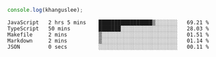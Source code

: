 ```js
console.log(khanguslee);
```

<!--START_SECTION:waka-->

```text
JavaScript   2 hrs 5 mins    █████████████████▒░░░░░░░   69.21 %
TypeScript   50 mins         ███████░░░░░░░░░░░░░░░░░░   28.03 %
Makefile     2 mins          ▒░░░░░░░░░░░░░░░░░░░░░░░░   01.51 %
Markdown     2 mins          ▒░░░░░░░░░░░░░░░░░░░░░░░░   01.14 %
JSON         0 secs          ░░░░░░░░░░░░░░░░░░░░░░░░░   00.11 %
```

<!--END_SECTION:waka-->

<!--
**khanguslee/khanguslee** is a ✨ _special_ ✨ repository because its `README.md` (this file) appears on your GitHub profile.

Here are some ideas to get you started:

- 🔭 I’m currently working on ...
- 🌱 I’m currently learning ...
- 👯 I’m looking to collaborate on ...
- 🤔 I’m looking for help with ...
- 💬 Ask me about ...
- 📫 How to reach me: ...
- 😄 Pronouns: ...
- ⚡ Fun fact: ...
-->
